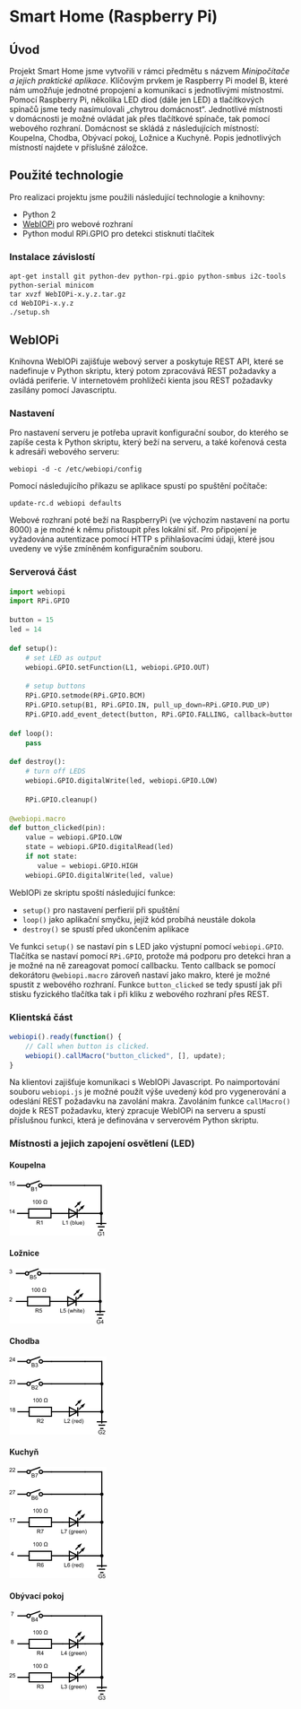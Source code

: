 # Smart Home (Raspberry Pi)

## Úvod

Projekt Smart Home jsme vytvořili v rámci předmětu s názvem *Minipočítače a jejich praktické aplikace*. Klíčovým prvkem je Raspberry Pi model B, které nám umožňuje jednotné propojení a komunikaci s jednotlivými místnostmi. Pomocí Raspberry Pi, několika LED diod (dále jen LED) a tlačítkových spínačů jsme tedy nasimulovali „chytrou domácnost“. Jednotlivé místnosti v domácnosti je možné ovládat jak přes tlačítkové spínače, tak pomocí webového rozhraní. Domácnost se skládá z následujících místností: Koupelna, Chodba, Obývací pokoj, Ložnice a Kuchyně. Popis jednotlivých místností najdete v příslušné záložce.


## Použité technologie

Pro realizaci projektu jsme použili následující technologie a knihovny:

- Python 2
- [WebIOPi](http://webiopi.trouch.com/) pro webové rozhraní
- Python modul RPi.GPIO pro detekci stisknutí tlačítek

### Instalace závislostí

    apt-get install git python-dev python-rpi.gpio python-smbus i2c-tools python-serial minicom
    tar xvzf WebIOPi-x.y.z.tar.gz
    cd WebIOPi-x.y.z
    ./setup.sh

## WebIOPi

Knihovna WebIOPi zajišťuje webový server a poskytuje REST API, které se nadefinuje v Python skriptu, který potom zpracovává REST požadavky a ovládá periferie. V internetovém prohlížeči kienta jsou REST požadavky zasílány pomocí Javascriptu.

### Nastavení

Pro nastavení serveru je potřeba upravit konfigurační soubor, do kterého se zapíše cesta k Python skriptu, který beží na serveru, a také kořenová cesta k adresáři webového serveru:

    webiopi -d -c /etc/webiopi/config

Pomocí následujícího příkazu se aplikace spustí po spuštění počítače:

    update-rc.d webiopi defaults

Webové rozhraní poté beží na RaspberryPi (ve výchozím nastavení na portu 8000) a je možné k němu přistoupit přes lokální síť. Pro připojení je vyžadována autentizace pomocí HTTP s přihlašovacími údaji, které jsou uvedeny ve výše zmíněném konfiguračním souboru.

### Serverová část

```python
import webiopi
import RPi.GPIO

button = 15
led = 14

def setup():
    # set LED as output
    webiopi.GPIO.setFunction(L1, webiopi.GPIO.OUT)

    # setup buttons
    RPi.GPIO.setmode(RPi.GPIO.BCM)
    RPi.GPIO.setup(B1, RPi.GPIO.IN, pull_up_down=RPi.GPIO.PUD_UP)
    RPi.GPIO.add_event_detect(button, RPi.GPIO.FALLING, callback=button_clicked, bouncetime=500)

def loop():
    pass

def destroy():
    # turn off LEDS
    webiopi.GPIO.digitalWrite(led, webiopi.GPIO.LOW)

    RPi.GPIO.cleanup()

@webiopi.macro
def button_clicked(pin):
    value = webiopi.GPIO.LOW
    state = webiopi.GPIO.digitalRead(led)
    if not state:
       value = webiopi.GPIO.HIGH
    webiopi.GPIO.digitalWrite(led, value)
```

WebIOPi ze skriptu spoští následující funkce:

- `setup()` pro nastavení perfierií při spuštění
- `loop()` jako aplikační smyčku, jejíž kód probíhá neustále dokola
- `destroy()` se spustí před ukončením aplikace

Ve funkci `setup()` se nastaví pin s LED jako výstupní pomocí `webiopi.GPIO`. Tlačítka se nastaví pomocí `RPi.GPIO`, protože má podporu pro detekci hran a je možné na ně zareagovat pomocí callbacku. Tento callback se pomocí dekorátoru `@webiopi.macro` zároveň nastaví jako makro, které je možné spustit z webového rozhraní. Funkce `button_clicked` se tedy spustí jak při stisku fyzického tlačítka tak i při kliku z webového rozhraní přes REST.

### Klientská část

```javascript
webiopi().ready(function() {
    // Call when button is clicked.
    webiopi().callMacro("button_clicked", [], update);
}
```

Na klientovi zajišťuje komunikaci s WebIOPi Javascript. Po naimportování souboru `webiopi.js` je možné použít výše uvedený kód pro vygenerování a odeslání REST požadavku na zavolání makra. Zavoláním funkce `callMacro()` dojde k REST požadavku, který zpracuje WebIOPi na serveru a spustí příslušnou funkci, která je definována v serverovém Python skriptu.

### Místnosti a jejich zapojení osvětlení (LED)
#### Koupelna
![](https://github.com/RobinDvorak/mip-raspberry/blob/master/project/public/Bath_room.png)
#### Ložnice
![](https://github.com/RobinDvorak/mip-raspberry/blob/master/project/public/Bedroom.png)
#### Chodba
![](https://github.com/RobinDvorak/mip-raspberry/blob/master/project/public/Hallway.png)
#### Kuchyň
![](https://github.com/RobinDvorak/mip-raspberry/blob/master/project/public/Kitchen.png)
#### Obývací pokoj
![](https://github.com/RobinDvorak/mip-raspberry/blob/master/project/public/Living_room.png)






